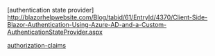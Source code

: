 [authentication state provider] http://blazorhelpwebsite.com/Blog/tabid/61/EntryId/4370/Client-Side-Blazor-Authentication-Using-Azure-AD-and-a-Custom-AuthenticationStateProvider.aspx

[authorization-claims](https://visualstudiomagazine.com/articles/2019/11/01/authorization-claims.aspx)